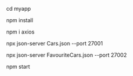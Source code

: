cd myapp

npm install

npm i axios

npx json-server Cars.json --port 27001

npx json-server FavouriteCars.json --port 27002

npm start
